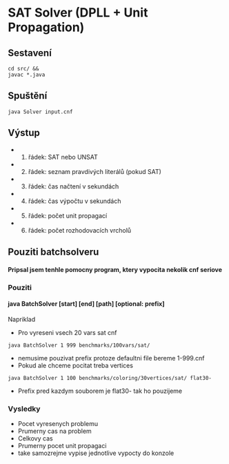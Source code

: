 # SAT Solver (DPLL + Unit Propagation)

## Sestavení
```aiignore
cd src/ &&
javac *.java
```

## Spuštění

```aiignore
java Solver input.cnf
```


## Výstup
- 1. řádek: SAT nebo UNSAT
- 2. řádek: seznam pravdivých literálů (pokud SAT)
- 3. řádek: čas načtení v sekundách
- 4. řádek: čas výpočtu v sekundách
- 5. řádek: počet unit propagací
- 6. řádek: počet rozhodovacích vrcholů


## Pouziti batchsolveru

#### Pripsal jsem tenhle pomocny program, ktery vypocita nekolik cnf seriove
### Pouziti
#### java BatchSolver [start] [end] [path] [optional: prefix]
Napriklad
- Pro vyreseni vsech 20 vars sat cnf
```aiignore
java BatchSolver 1 999 benchmarks/100vars/sat/

```
- nemusime pouzivat prefix protoze defaultni file bereme 1-999.cnf
- Pokud ale chceme pocitat treba vertices 
```aiignore
java BatchSolver 1 100 benchmarks/coloring/30vertices/sat/ flat30-
```

- Prefix pred kazdym souborem je flat30- tak ho pouzijeme 

### Vysledky
- Pocet vyresenych problemu
- Prumerny cas na problem
- Celkovy cas
- Prumerny pocet unit propagaci
- take samozrejme vypise jednotlive vypocty do konzole
